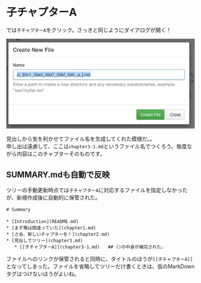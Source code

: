 # 子チャプターA

では`子チャプターA`をクリック。さっきと同じようにダイアログが開く！

![](create_chapter3-1.jpg)

見出しから気を利かせてファイル名を生成してくれた模様だ。。  
申し出は遠慮して、ここは`chapter3-1.md`というファイル名でつくろう。毎度ながら内容はこのチャプターそのものです。


## SUMMARY.mdも自動で反映

ツリーの手動更新時点では`子チャプターA`に対応するファイルを指定しなかったが、新規作成後に自動的に保管された。


```
# Summary

* [Introduction](README.md)
* [まず俺は間違っていた](chapter1.md)
* [さあ、新しいチャプターを！](chapter2.md)
* [見出しでツリー](chapter3.md)
   * [[子チャプターA]](chapter3-1.md)   ## ()の中身が補完された。
```

ファイルへのリンクが保管されると同時に、タイトルのほうが`[[子チャプターA]]`となってしまった。ファイルを省略してツリーだけ書くときは、仮のMarkDownタグはつけないほうがよいね。

